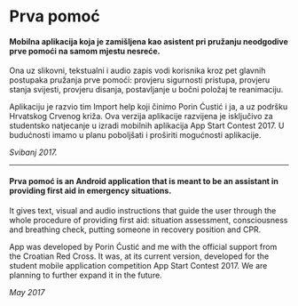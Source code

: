 # Prva pomoć
#### Mobilna aplikacija koja je zamišljena kao asistent pri pružanju neodgodive prve pomoći na samom mjestu nesreće.
Ona uz slikovni, tekstualni i audio zapis vodi korisnika kroz pet glavnih postupaka pružanja prve pomoći: provjeru sigurnosti pristupa, provjeru stanja svijesti, provjeru disanja, postavljanje u bočni položaj te reanimaciju.

Aplikaciju je razvio tim Import help koji činimo Porin Ćustić i ja, a uz podršku Hrvatskog Crvenog križa. 
Ova verzija aplikacije razvijena je isključivo za studentsko natjecanje u izradi mobilnih aplikacija App Start Contest 2017.
U budućnosti imamo u planu poboljšati i proširiti mogućnosti aplikacije.

*Svibanj 2017.*

-------------------------------

#### Prva pomoć is an Android application that is meant to be an assistant in providing first aid in emergency situations.

It gives text, visual and audio instructions that guide the user through the whole procedure of providing first aid: situation assessment, consciousness and breathing check, putting someone in recovery position and CPR.

App was developed by Porin Ćustić and me with the official support from the Croatian Red Cross.
It was, at its current version, developed for the student mobile application competition App Start Contest 2017.
We are planning to further expand it in the future.

*May 2017*
